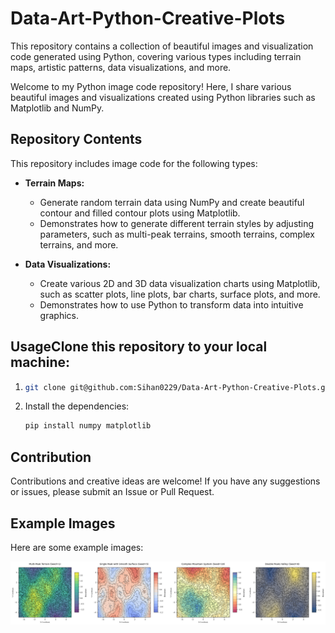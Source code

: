 # Data-Art-Python-Creative-Plots

This repository contains a collection of beautiful images and visualization code generated using Python, covering various types including terrain maps, artistic patterns, data visualizations, and more.

Welcome to my Python image code repository! Here, I share various beautiful images and visualizations created using Python libraries such as Matplotlib and NumPy.

## Repository Contents

This repository includes image code for the following types:

* **Terrain Maps:**

  * Generate random terrain data using NumPy and create beautiful contour and filled contour plots using Matplotlib.
  * Demonstrates how to generate different terrain styles by adjusting parameters, such as multi-peak terrains, smooth terrains, complex terrains, and more.
* **Data Visualizations:**

  * Create various 2D and 3D data visualization charts using Matplotlib, such as scatter plots, line plots, bar charts, surface plots, and more.
  * Demonstrates how to use Python to transform data into intuitive graphics.

## UsageClone this repository to your local machine:

1. ```bash
   git clone git@github.com:Sihan0229/Data-Art-Python-Creative-Plots.git
   ```

2. Install the dependencies:

   ```bash
   pip install numpy matplotlib
   ```

## Contribution

Contributions and creative ideas are welcome! If you have any suggestions or issues, please submit an Issue or Pull Request.

## Example Images

Here are some example images:

![TerrainMaps](https://github.com/Sihan0229/Data-Art-Python-Creative-Plots/blob/main/figure_demo/TerrainMaps.png)

